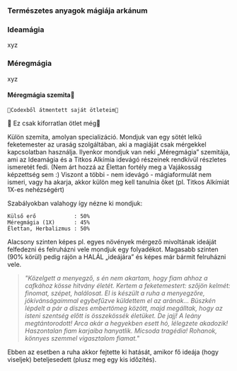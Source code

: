 ### Természetes anyagok mágiája arkánum


### Ideamágia

xyz


### Méregmágia

xyz

#### Méregmágia szemita🚧

```
🔆Codexből átmentett saját ötleteim🔆
```

🚧 Ez csak kiforratlan ötlet még🚧

Külön szemita, amolyan specializáció. 
Mondjuk van egy sötét lelkű feketemester az uraság szolgáltában, aki a magiáját csak mérgekkel kapcsolatban használja. Ilyenkor mondjuk van neki „Méregmágia” szemitája, ami az Ideamágia és a Titkos Alkímia idevágó részeinek rendkívül részletes ismeretét fedi. (Nem árt hozzá az Élettan fortély meg a Vajákosság képzettség sem :) Viszont a többi - nem idevágó - mágiaformulát nem ismeri, vagy ha akarja, akkor külön meg kell tanulnia őket (pl. Titkos Alkímiát 1X-es nehézségért) 

Szabályokban valahogy így nézne ki mondjuk: 

```
Külső erő            : 50%
Méregmágia (1X)      : 45%
Élettan, Herbalizmus : 50%
```

Alacsony szinten képes pl. egyes növények mérgező mivoltának ideáját felfedezni és felruházni vele mondjuk egy folyadékot. Magasabb szinten (90% körül) pedig rájön a HALÁL „ideájára” és képes  már bármit felruházni vele.

> _"Közelgett a menyegző, s én nem akartam, hogy fiam ahhoz a cafkához kösse hitvány életét. Kertem a feketemestert: szőjön kelmét: finomat, szépet, halálosat. El is készült a ruha a menyegzőre, jókívánságaimmal egybefűzve küldettem el az arának..._
> _Büszkén lépdelt a pár a díszes embertömeg között, majd megálltak,  hogy az isteni szentség előtt is összekössék életüket. De jajj! A leány megtántorodott! Arca akár a hegyekben esett hó, lélegzete akadozik! Haszontalan fiam karjaiba hanyatlik. Micsoda tragédia! Rohanok, könnyes szemmel vigasztalom fiamat."_

Ebben az esetben a ruha akkor fejtette ki hatását, amikor fő ideája (hogy viseljek) beteljesedett (plusz meg egy kis időzítés).



